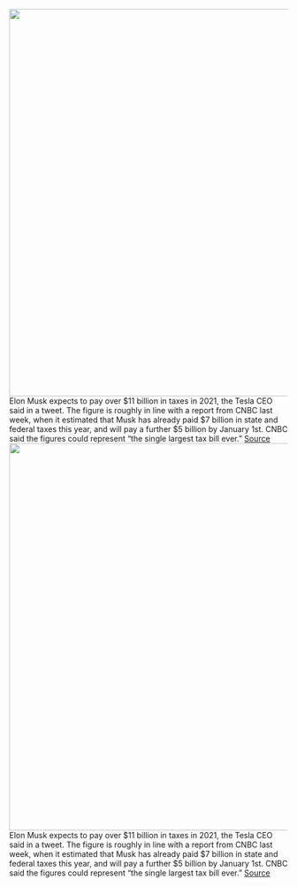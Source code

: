 <img src='https://cdn.vox-cdn.com/thumbor/_vB-7CvfsTRA6ZvZV34HlzpkmuU=/0x0:3648x2432/1200x800/filters:focal(1533x925:2115x1507)/cdn.vox-cdn.com/uploads/chorus_image/image/70296342/1358939085.0.jpg' width='700px' /><br/>
Elon Musk expects to pay over $11 billion in taxes in 2021, the Tesla CEO said in a tweet. The figure is roughly in line with a report from CNBC last week, when it estimated that Musk has already paid $7 billion in state and federal taxes this year, and will pay a further $5 billion by January 1st. CNBC said the figures could represent “the single largest tax bill ever.”
<a href='https://www.theverge.com/2021/12/20/22846170/elon-musk-tax-bill-2021-tesla-stock-selloff-11-billion'> Source <a/><img src='https://cdn.vox-cdn.com/thumbor/_vB-7CvfsTRA6ZvZV34HlzpkmuU=/0x0:3648x2432/1200x800/filters:focal(1533x925:2115x1507)/cdn.vox-cdn.com/uploads/chorus_image/image/70296342/1358939085.0.jpg' width='700px' /><br/>
Elon Musk expects to pay over $11 billion in taxes in 2021, the Tesla CEO said in a tweet. The figure is roughly in line with a report from CNBC last week, when it estimated that Musk has already paid $7 billion in state and federal taxes this year, and will pay a further $5 billion by January 1st. CNBC said the figures could represent “the single largest tax bill ever.”
<a href='https://www.theverge.com/2021/12/20/22846170/elon-musk-tax-bill-2021-tesla-stock-selloff-11-billion'> Source <a/>